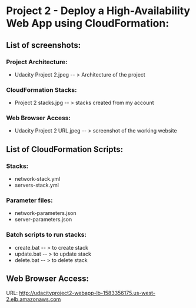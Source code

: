 # Project 2 - Deploy a High-Availability Web App using CloudFormation:

## List of screenshots:

### Project Architecture:
* Udacity Project 2.jpeg -- > Architecture of the project

### CloudFormation Stacks:
* Project 2 stacks.jpg -- > stacks created from my account

### Web Browser Access:
* Udacity Project 2 URL.jpeg -- > screenshot of the working website


## List of CloudFormation Scripts:

### Stacks:
* network-stack.yml
* servers-stack.yml

### Parameter files:
* network-parameters.json
* server-parameters.json

### Batch scripts to run stacks:
* create.bat -- > to create stack
* update.bat -- > to update stack
* delete.bat -- > to delete stack

## Web Browser Access:

URL:	http://udacityproject2-webapp-lb-1583356175.us-west-2.elb.amazonaws.com
